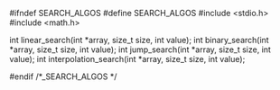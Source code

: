 #ifndef SEARCH_ALGOS
#define SEARCH_ALGOS
#include <stdio.h>
#include <math.h>

int linear_search(int *array, size_t size, int value);
int binary_search(int *array, size_t size, int value);
int jump_search(int *array, size_t size, int value);
int interpolation_search(int *array, size_t size, int value);

#endif /*_SEARCH_ALGOS */

